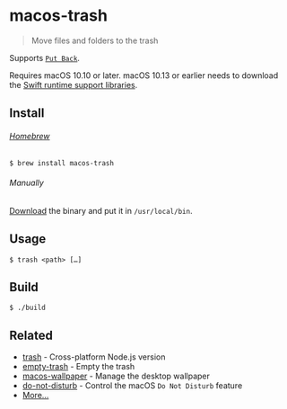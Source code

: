 # macos-trash

> Move files and folders to the trash

Supports [`Put Back`](http://mac-fusion.com/trash-tip-how-to-put-files-back-to-their-original-location/).

Requires macOS 10.10 or later. macOS 10.13 or earlier needs to download the [Swift runtime support libraries](https://support.apple.com/kb/DL1998).

## Install

###### [Homebrew](https://brew.sh)

```
$ brew install macos-trash
```

###### Manually

[Download](https://github.com/sindresorhus/macos-trash/releases/latest) the binary and put it in `/usr/local/bin`.

## Usage

```
$ trash <path> […]
```

## Build

```
$ ./build
```

## Related

- [trash](https://github.com/sindresorhus/trash) - Cross-platform Node.js version
- [empty-trash](https://github.com/sindresorhus/empty-trash) - Empty the trash
- [macos-wallpaper](https://github.com/sindresorhus/macos-wallpaper) - Manage the desktop wallpaper
- [do-not-disturb](https://github.com/sindresorhus/do-not-disturb) - Control the macOS `Do Not Disturb` feature
- [More…](https://github.com/search?q=user%3Asindresorhus+language%3Aswift)
